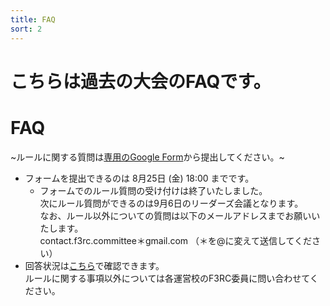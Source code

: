 ```yaml
---
title: FAQ
sort: 2
---
```

# こちらは過去の大会のFAQです。
# FAQ
~ルールに関する質問は[専用のGoogle Form](https://forms.gle/iB64qdsUQ6Bz5v6z8)から提出してください。~
- フォームを提出できるのは 8月25日 (金) 18:00 までです。
  - フォームでのルール質問の受け付けは終了いたしました。  
    次にルール質問ができるのは9月6日のリーダーズ会議となります。  
    なお、ルール以外についての質問は以下のメールアドレスまでお願いいたします。  
    contact.f3rc.committee＊gmail.com （＊を@に変えて送信してください）  
- 回答状況は[こちら](../data/2023/pdf/F3RC2023_FAQ.pdf)で確認できます。  
ルールに関する事項以外については各運営校のF3RC委員に問い合わせてください。

